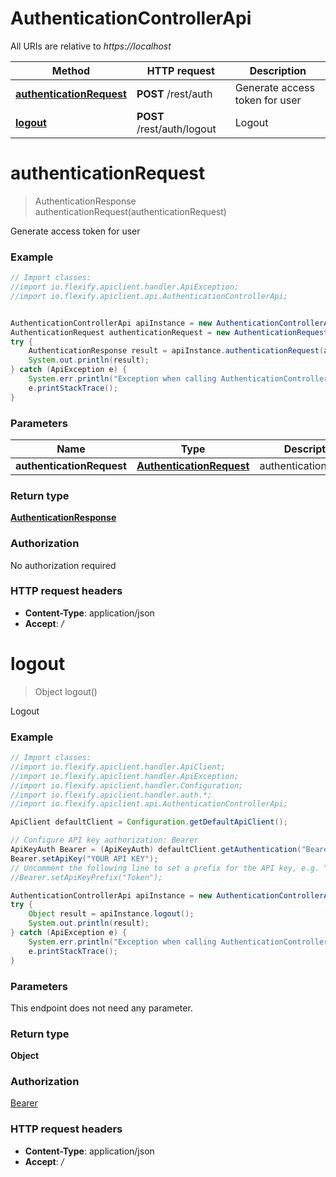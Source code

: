 # AuthenticationControllerApi

All URIs are relative to *https://localhost*

Method | HTTP request | Description
------------- | ------------- | -------------
[**authenticationRequest**](AuthenticationControllerApi.md#authenticationRequest) | **POST** /rest/auth | Generate access token for user
[**logout**](AuthenticationControllerApi.md#logout) | **POST** /rest/auth/logout | Logout


<a name="authenticationRequest"></a>
# **authenticationRequest**
> AuthenticationResponse authenticationRequest(authenticationRequest)

Generate access token for user

### Example
```java
// Import classes:
//import io.flexify.apiclient.handler.ApiException;
//import io.flexify.apiclient.api.AuthenticationControllerApi;


AuthenticationControllerApi apiInstance = new AuthenticationControllerApi();
AuthenticationRequest authenticationRequest = new AuthenticationRequest(); // AuthenticationRequest | authenticationRequest
try {
    AuthenticationResponse result = apiInstance.authenticationRequest(authenticationRequest);
    System.out.println(result);
} catch (ApiException e) {
    System.err.println("Exception when calling AuthenticationControllerApi#authenticationRequest");
    e.printStackTrace();
}
```

### Parameters

Name | Type | Description  | Notes
------------- | ------------- | ------------- | -------------
 **authenticationRequest** | [**AuthenticationRequest**](AuthenticationRequest.md)| authenticationRequest |

### Return type

[**AuthenticationResponse**](AuthenticationResponse.md)

### Authorization

No authorization required

### HTTP request headers

 - **Content-Type**: application/json
 - **Accept**: */*

<a name="logout"></a>
# **logout**
> Object logout()

Logout

### Example
```java
// Import classes:
//import io.flexify.apiclient.handler.ApiClient;
//import io.flexify.apiclient.handler.ApiException;
//import io.flexify.apiclient.handler.Configuration;
//import io.flexify.apiclient.handler.auth.*;
//import io.flexify.apiclient.api.AuthenticationControllerApi;

ApiClient defaultClient = Configuration.getDefaultApiClient();

// Configure API key authorization: Bearer
ApiKeyAuth Bearer = (ApiKeyAuth) defaultClient.getAuthentication("Bearer");
Bearer.setApiKey("YOUR API KEY");
// Uncomment the following line to set a prefix for the API key, e.g. "Token" (defaults to null)
//Bearer.setApiKeyPrefix("Token");

AuthenticationControllerApi apiInstance = new AuthenticationControllerApi();
try {
    Object result = apiInstance.logout();
    System.out.println(result);
} catch (ApiException e) {
    System.err.println("Exception when calling AuthenticationControllerApi#logout");
    e.printStackTrace();
}
```

### Parameters
This endpoint does not need any parameter.

### Return type

**Object**

### Authorization

[Bearer](../README.md#Bearer)

### HTTP request headers

 - **Content-Type**: application/json
 - **Accept**: */*

